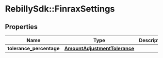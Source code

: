 # RebillySdk::FinraxSettings

## Properties
Name | Type | Description | Notes
------------ | ------------- | ------------- | -------------
**tolerance_percentage** | [**AmountAdjustmentTolerance**](AmountAdjustmentTolerance.md) |  | 

